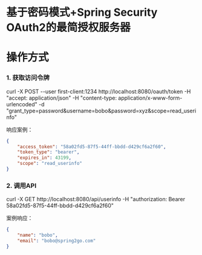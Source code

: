 基于密码模式+Spring Security OAuth2的最简授权服务器
======

# 操作方式

### 1. 获取访问令牌

curl -X POST --user first-client:1234 http://localhost:8080/oauth/token -H "accept: application/json" -H "content-type: application/x-www-form-urlencoded" -d "grant_type=password&username=bobo&password=xyz&scope=read_userinfo"

响应案例：

```json
{
    "access_token": "58a02fd5-87f5-44ff-bbdd-d429cf6a2f60",
    "token_type": "bearer",
    "expires_in": 43199,
    "scope": "read_userinfo"
}
```

### 2. 调用API

curl -X GET http://localhost:8080/api/userinfo -H "authorization: Bearer 58a02fd5-87f5-44ff-bbdd-d429cf6a2f60"

案例响应：

```json
{
    "name": "bobo",
    "email": "bobo@spring2go.com"
}
```